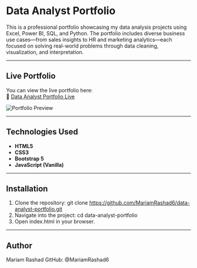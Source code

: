 # Data Analyst Portfolio

This is a professional portfolio showcasing my data analysis projects using Excel, Power BI, SQL, and Python. The portfolio includes diverse business use cases—from sales insights to HR and marketing analytics—each focused on solving real-world problems through data cleaning, visualization, and interpretation.

---

## Live Portfolio

You can view the live portfolio here:  
🔗 [Data Analyst Portfolio Live](https://mariamrashad6.github.io/data-analyst-portfolio/)

![Portfolio Preview](images/homepage.png)

---

## Technologies Used

- **HTML5**
- **CSS3**
- **Bootstrap 5**
- **JavaScript (Vanilla)**
---
## Installation
1. Clone the repository:
    git clone https://github.com/MariamRashad6/data-analyst-portfolio.git
2. Navigate into the project:
    cd data-analyst-portfolio
3. Open index.html in your browser.
--- 

## Author 
Mariam Rashad
GitHub: @MariamRashad6
